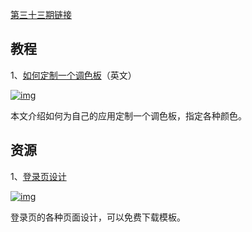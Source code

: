 [第三十三期链接](https://github.com/ruanyf/weekly/blob/master/docs/issue-33.md)

## 教程

1、[如何定制一个调色板](https://refactoringui.com/previews/building-your-color-palette/)（英文）

[![img](https://camo.githubusercontent.com/bc247ec72865ae2a41914171510b89ecd869ce15363355dcc97fe66dd1d0f49c/68747470733a2f2f7777772e77616e67626173652e636f6d2f626c6f67696d672f61737365742f3230313831312f6267323031383131333030392e6a7067)](https://camo.githubusercontent.com/bc247ec72865ae2a41914171510b89ecd869ce15363355dcc97fe66dd1d0f49c/68747470733a2f2f7777772e77616e67626173652e636f6d2f626c6f67696d672f61737365742f3230313831312f6267323031383131333030392e6a7067)

本文介绍如何为自己的应用定制一个调色板，指定各种颜色。

## 资源

1、[登录页设计](https://cruip.com/)

[![img](https://camo.githubusercontent.com/77a284e8b5fcacd895bcda12a90f26c3730cc99c2717980b048a61d75fc45048/68747470733a2f2f7777772e77616e67626173652e636f6d2f626c6f67696d672f61737365742f3230313831312f6267323031383131333031332e6a7067)](https://camo.githubusercontent.com/77a284e8b5fcacd895bcda12a90f26c3730cc99c2717980b048a61d75fc45048/68747470733a2f2f7777772e77616e67626173652e636f6d2f626c6f67696d672f61737365742f3230313831312f6267323031383131333031332e6a7067)

登录页的各种页面设计，可以免费下载模板。
